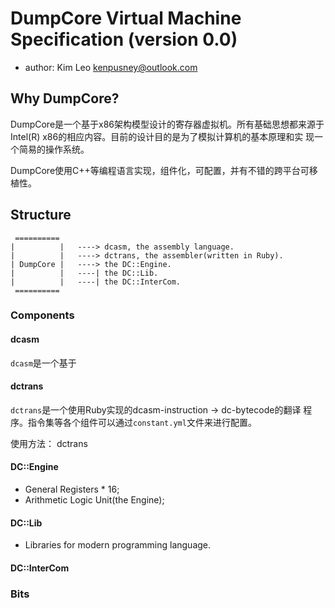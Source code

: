 DumpCore Virtual Machine Specification (version 0.0)
===========

  * author: Kim Leo <kenpusney@outlook.com>

## Why DumpCore?

DumpCore是一个基于x86架构模型设计的寄存器虚拟机。所有基础思想都来源于
Intel(R) x86的相应内容。目前的设计目的是为了模拟计算机的基本原理和实
现一个简易的操作系统。

DumpCore使用C++等编程语言实现，组件化，可配置，并有不错的跨平台可移
植性。

## Structure

     ========== 
    |          |   ----> dcasm, the assembly language.
    |          |   ----> dctrans, the assembler(written in Ruby).
    | DumpCore |   ----> the DC::Engine.
    |          |   ----| the DC::Lib.
    |          |   ----| the DC::InterCom.
     ==========

### Components

#### dcasm

`dcasm`是一个基于

#### dctrans

`dctrans`是一个使用Ruby实现的dcasm-instruction -> dc-bytecode的翻译
程序。指令集等各个组件可以通过`constant.yml`文件来进行配置。

使用方法：
    dctrans <asm-file>

#### DC::Engine

  * General Registers * 16;
  * Arithmetic Logic Unit(the Engine);

#### DC::Lib

  * Libraries for modern programming language.

#### DC::InterCom

### Bits
